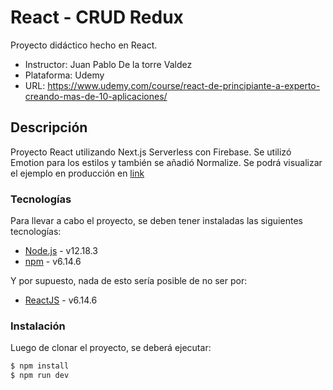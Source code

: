 # React - CRUD Redux

Proyecto didáctico hecho en React.

  - Instructor: Juan Pablo De la torre Valdez
  - Plataforma: Udemy
  - URL: https://www.udemy.com/course/react-de-principiante-a-experto-creando-mas-de-10-aplicaciones/

## Descripción

Proyecto React utilizando Next.js Serverless con Firebase. Se utilizó Emotion para los estilos y también se añadió Normalize.
Se podrá visualizar el ejemplo en producción en [link](https://hardcore-banach-b1ffc1.netlify.app)

### Tecnologías

Para llevar a cabo el proyecto, se deben tener instaladas las siguientes tecnologías:

* [Node.js] - v12.18.3
* [npm] - v6.14.6

Y por supuesto, nada de esto sería posible de no ser por: 
* [ReactJS] - v6.14.6

### Instalación

Luego de clonar el proyecto, se deberá ejecutar:

```sh
$ npm install
$ npm run dev
```


[node.js]: <https://nodejs.org/>
[npm]: <https://www.npmjs.com/>
[ReactJS]: <https://es.reactjs.org/>
